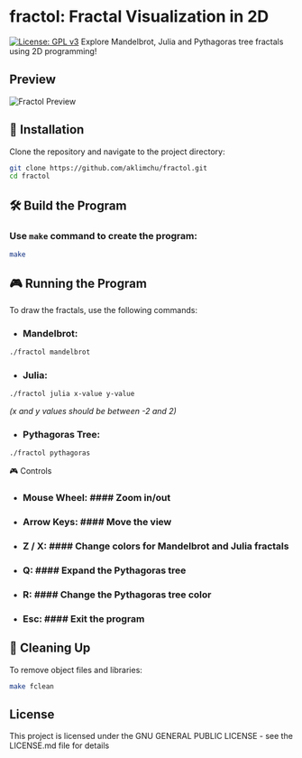 # fractol: Fractal Visualization in 2D
[![License: GPL v3](https://img.shields.io/badge/License-GPLv3-blue.svg)](https://opensource.org/licenses/GPL-3.0)
Explore Mandelbrot, Julia and Pythagoras tree fractals using 2D programming!

## Preview
![Fractol Preview](link-to-screenshot.png)

## 🚀 Installation

Clone the repository and navigate to the project directory:
```bash
git clone https://github.com/aklimchu/fractol.git
cd fractol
```
## 🛠️ Build the Program

### Use `make` command to create the program:
```bash
make
```
## 🎮 Running the Program
To draw the fractals, use the following commands:

* ### Mandelbrot:
```bash
./fractol mandelbrot
```
* ### Julia:
```bash
./fractol julia x-value y-value
```
*(x and y values should be between -2 and 2)*

* ### Pythagoras Tree:
```bash
./fractol pythagoras
```

🎮 Controls

* ### Mouse Wheel: #### Zoom in/out
* ### Arrow Keys: #### Move the view
* ### Z / X: #### Change colors for Mandelbrot and Julia fractals
* ### Q: #### Expand the Pythagoras tree
* ### R: #### Change the Pythagoras tree color
* ### Esc: #### Exit the program

## 🧹 Cleaning Up

To remove object files and libraries:
```bash
make fclean
```
## License

This project is licensed under the GNU GENERAL PUBLIC LICENSE - see the LICENSE.md file for details
